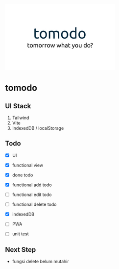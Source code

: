 ![tomodo banner](./assets/thumbnail.jpg)

# tomodo

## UI Stack

1. Tailwind
2. VIte
3. IndexedDB / localStorage

## Todo

- [x] UI

- [x] functional view

- [x] done todo

- [x] functional add todo

- [ ] functional edit todo

- [ ] functional delete todo

- [x] indexedDB

- [ ] PWA

- [ ] unit test

## Next Step

- fungsi delete belum mutahir